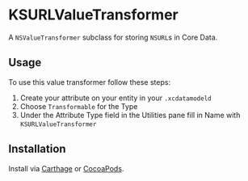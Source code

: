 # KSURLValueTransformer

A `NSValueTransformer` subclass for storing `NSURL`s in Core Data.

## Usage

To use this value transformer follow these steps:

1. Create your attribute on your entity in your `.xcdatamodeld`
1. Choose `Transformable` for the Type
1. Under the Attribute Type field in the Utilities pane fill in Name
   with `KSURLValueTransformer`

## Installation

Install via [Carthage](https://github.com/Carthage/Carthage) or
[CocoaPods](http://cocoapods.org).
